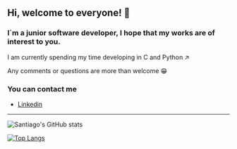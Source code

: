 ## Hi, welcome to everyone! 👋

### I´m a junior software developer, I hope that my works are of interest to you.

I am currently spending my time developing in C and Python ↗

Any comments or questions are more than welcome 😁

### You can contact me

- [Linkedin](https://www.linkedin.com/in/santiago-neira-4479501b7/)

---------------------------------------------------------------------------------------------------------------------


![Santiago's GitHub stats](https://github-readme-stats.vercel.app/api?username=sanei1509&show_icons=true&theme=radical)


[![Top Langs](https://github-readme-stats.vercel.app/api/top-langs/?username=sanei1509&layout=compact)](https://github.com/anuraghazra/github-readme-stats)
